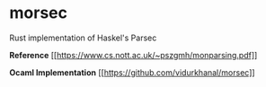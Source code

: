 # morsec
Rust implementation of Haskel's Parsec

**Reference**
[[https://www.cs.nott.ac.uk/~pszgmh/monparsing.pdf]]

**Ocaml Implementation**
[[https://github.com/vidurkhanal/morsec]]
